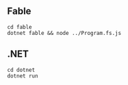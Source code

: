 ## Fable

```
cd fable
dotnet fable && node ../Program.fs.js
```

## .NET

```
cd dotnet
dotnet run
```